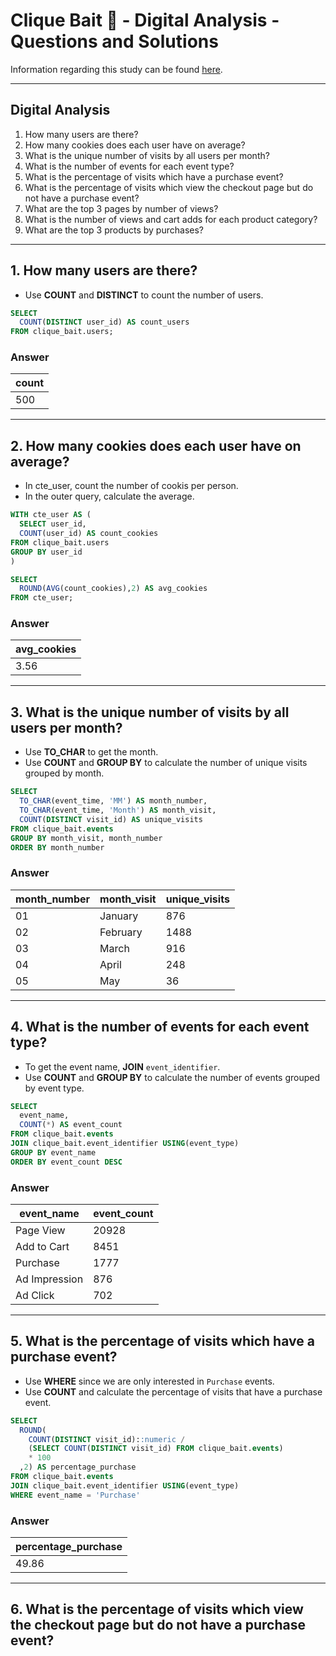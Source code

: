 # Clique Bait 🎣 - Digital Analysis - Questions and Solutions

Information regarding this study can be found [here](https://github.com/rodrigueslara/8-week-sql-challenge/blob/main/Case%20Study%20%236%20-%20Clique%20Bait/README.md).

--- 

## Digital Analysis

1. How many users are there?
2. How many cookies does each user have on average?
3. What is the unique number of visits by all users per month?
4. What is the number of events for each event type?
5. What is the percentage of visits which have a purchase event?
6. What is the percentage of visits which view the checkout page but do not have a purchase event?
7. What are the top 3 pages by number of views?
8. What is the number of views and cart adds for each product category?
9. What are the top 3 products by purchases?

---

## 1. How many users are there?

* Use **COUNT** and **DISTINCT** to count the number of users.

```sql
SELECT
  COUNT(DISTINCT user_id) AS count_users
FROM clique_bait.users;
```

### Answer

| count |
| ----- |
| 500   |

---

## 2. How many cookies does each user have on average?

* In cte_user, count the number of cookis per person.
* In the outer query, calculate the average.

```sql
WITH cte_user AS (
  SELECT user_id,
  COUNT(user_id) AS count_cookies
FROM clique_bait.users
GROUP BY user_id
)

SELECT
  ROUND(AVG(count_cookies),2) AS avg_cookies
FROM cte_user;
```

### Answer

| avg_cookies |
| ----------- |
| 3.56        |

---

## 3. What is the unique number of visits by all users per month?

* Use **TO_CHAR** to get the month.
* Use **COUNT** and **GROUP BY** to calculate the number of unique visits grouped by month.
  
```sql
SELECT
  TO_CHAR(event_time, 'MM') AS month_number,
  TO_CHAR(event_time, 'Month') AS month_visit,
  COUNT(DISTINCT visit_id) AS unique_visits
FROM clique_bait.events
GROUP BY month_visit, month_number
ORDER BY month_number
```

### Answer

| month_number | month_visit | unique_visits |
| ------------ | ----------- | ------------- |
| 01           | January     | 876           |
| 02           | February    | 1488          |
| 03           | March       | 916           |
| 04           | April       | 248           |
| 05           | May         | 36            |

---

## 4. What is the number of events for each event type?

* To get the event name, **JOIN** `event_identifier`.
* Use **COUNT** and **GROUP BY** to calculate the number of events grouped by event type.

```sql
SELECT
  event_name,
  COUNT(*) AS event_count
FROM clique_bait.events
JOIN clique_bait.event_identifier USING(event_type)
GROUP BY event_name
ORDER BY event_count DESC
```

### Answer

| event_name    | event_count |
| ------------- | ----------- |
| Page View     | 20928       |
| Add to Cart   | 8451        |
| Purchase      | 1777        |
| Ad Impression | 876         |
| Ad Click      | 702         |

---

## 5. What is the percentage of visits which have a purchase event?

* Use **WHERE** since we are only interested in `Purchase` events.
* Use **COUNT** and calculate the percentage of visits that have a purchase event.

```sql
SELECT
  ROUND(
    COUNT(DISTINCT visit_id)::numeric /
    (SELECT COUNT(DISTINCT visit_id) FROM clique_bait.events)
    * 100
  ,2) AS percentage_purchase
FROM clique_bait.events
JOIN clique_bait.event_identifier USING(event_type)
WHERE event_name = 'Purchase'
```

### Answer

| percentage_purchase |
| ------------------- |
| 49.86               |

---

## 6. What is the percentage of visits which view the checkout page but do not have a purchase event?
